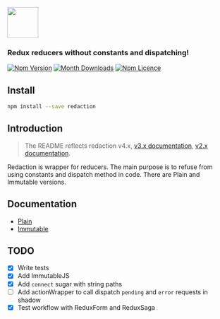 <p>
  <img src="./images/redaction-logo-big.png" height="70" />
</p>

### Redux reducers without constants and dispatching!

[![Npm Version](https://badge.fury.io/js/redaction.svg)](https://www.npmjs.com/package/redaction)
[![Month Downloads](https://img.shields.io/npm/dm/redaction.svg)](http://npm-stat.com/charts.html?package=redaction)
[![Npm Licence](https://img.shields.io/npm/l/redaction.svg)](https://www.npmjs.com/package/redaction)


## Install

```bash
npm install --save redaction
```


## Introduction

> The README reflects redaction v4.x, 
[v3.x documentation](https://github.com/pavelivanov/redaction/tree/v3), 
[v2.x documentation](https://github.com/pavelivanov/redaction/tree/v2).

Redaction is wrapper for reducers. The main purpose is to refuse from using constants and dispatch method in code.
There are Plain and Immutable versions.


## Documentation

- [Plain](https://github.com/pavelivanov/redaction/tree/master/docs/Plain.md)
- [Immutable](https://github.com/pavelivanov/redaction/tree/master/docs/Immutable.md)


## TODO

- [x] Write tests
- [x] Add ImmutableJS
- [x] Add `connect` sugar with string paths
- [ ] Add actionWrapper to call dispatch `pending` and `error` requests in shadow
- [x] Test workflow with ReduxForm and ReduxSaga
